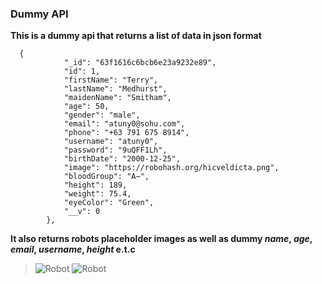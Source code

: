 ### Dummy API

**This is a dummy api that returns a list of data in json format**

```
  {
            "_id": "63f1616c6bcb6e23a9232e89",
            "id": 1,
            "firstName": "Terry",
            "lastName": "Medhurst",
            "maidenName": "Smitham",
            "age": 50,
            "gender": "male",
            "email": "atuny0@sohu.com",
            "phone": "+63 791 675 8914",
            "username": "atuny0",
            "password": "9uQFF1Lh",
            "birthDate": "2000-12-25",
            "image": "https://robohash.org/hicveldicta.png",
            "bloodGroup": "A−",
            "height": 189,
            "weight": 75.4,
            "eyeColor": "Green",
            "__v": 0
        },
```

**It also returns robots placeholder images as well as dummy _name_, _age_, _email_, _username_, _height_ e.t.c**

> ![Robot](https://robohash.org/hicveldicta.png)
  ![Robot](https://robohash.org/adverovelit.png)